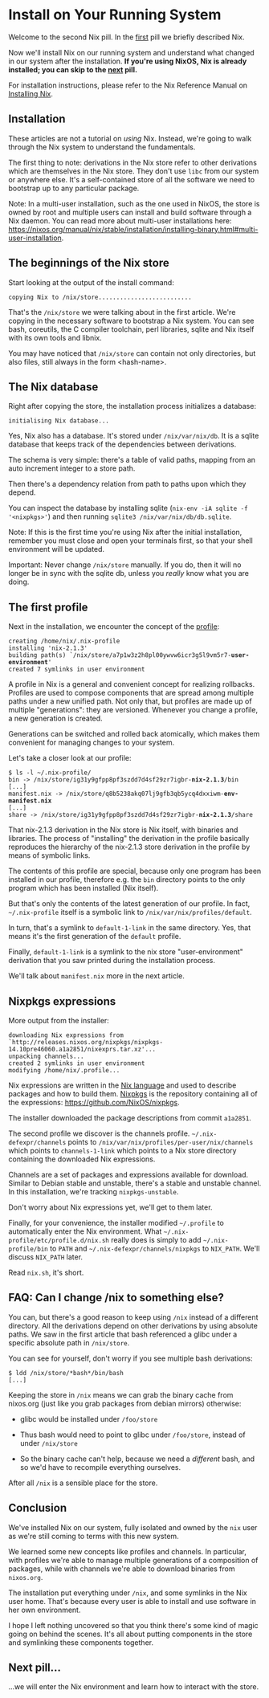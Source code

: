 # Install on Your Running System

Welcome to the second Nix pill. In the [first](01-why-you-should-give-it-try.md) pill we briefly described Nix.

Now we'll install Nix on our running system and understand what changed in our system after the installation. **If you're using NixOS, Nix is already installed; you can skip to the [next](03-enter-environment.md) pill.**

For installation instructions, please refer to the Nix Reference Manual on [ Installing Nix](https://nixos.org/manual/nix/stable/installation/installing-binary.html).

## Installation

These articles are not a tutorial on _using_ Nix. Instead, we're going to walk through the Nix system to understand the fundamentals.

The first thing to note: derivations in the Nix store refer to other derivations which are themselves in the Nix store. They don't use `libc` from our system or anywhere else. It's a self-contained store of all the software we need to bootstrap up to any particular package.

<div class="info">

Note: In a multi-user installation, such as the one used in NixOS, the store is owned by root and multiple users can install and build software through a Nix daemon. You can read more about multi-user installations here: <https://nixos.org/manual/nix/stable/installation/installing-binary.html#multi-user-installation>.

</div>

## The beginnings of the Nix store

Start looking at the output of the install command:

```
copying Nix to /nix/store..........................
```

That's the `/nix/store` we were talking about in the first article. We're copying in the necessary software to bootstrap a Nix system. You can see bash, coreutils, the C compiler toolchain, perl libraries, sqlite and Nix itself with its own tools and libnix.

You may have noticed that `/nix/store` can contain not only directories, but also files, still always in the form \<hash-name\>.

## The Nix database

Right after copying the store, the installation process initializes a database:

```
initialising Nix database...
```

Yes, Nix also has a database. It's stored under `/nix/var/nix/db`. It is a sqlite database that keeps track of the dependencies between derivations.

The schema is very simple: there's a table of valid paths, mapping from an auto increment integer to a store path.

Then there's a dependency relation from path to paths upon which they depend.

You can inspect the database by installing sqlite (`nix-env -iA sqlite -f '<nixpkgs>'`) and then running `sqlite3 /nix/var/nix/db/db.sqlite`.

<div class="info">

Note: If this is the first time you're using Nix after the initial installation, remember you must close and open your terminals first, so that your shell environment will be updated.

</div>

<div class="warning">

Important: Never change `/nix/store` manually. If you do, then it will no longer be in sync with the sqlite db, unless you _really_ know what you are doing.

</div>

## The first profile

Next in the installation, we encounter the concept of the [profile](https://nixos.org/manual/nix/stable/package-management/profiles.html):

<pre><code class="hljs">creating /home/nix/.nix-profile
installing 'nix-2.1.3'
building path(s) `/nix/store/a7p1w3z2h8pl00ywvw6icr3g5l9vm5r7-<b>user-environment</b>'
created 7 symlinks in user environment
</code></pre>

A profile in Nix is a general and convenient concept for realizing rollbacks. Profiles are used to compose components that are spread among multiple paths under a new unified path. Not only that, but profiles are made up of multiple "generations": they are versioned. Whenever you change a profile, a new generation is created.

Generations can be switched and rolled back atomically, which makes them convenient for managing changes to your system.

Let's take a closer look at our profile:

<pre><code class="hljs">$ ls -l ~/.nix-profile/
bin -> /nix/store/ig31y9gfpp8pf3szdd7d4sf29zr7igbr-<b>nix-2.1.3</b>/bin
[...]
manifest.nix -> /nix/store/q8b5238akq07lj9gfb3qb5ycq4dxxiwm-<b>env-manifest.nix</b>
[...]
share -> /nix/store/ig31y9gfpp8pf3szdd7d4sf29zr7igbr-<b>nix-2.1.3</b>/share
</code></pre>

That nix-2.1.3 derivation in the Nix store is Nix itself, with binaries and libraries. The process of "installing" the derivation in the profile basically reproduces the hierarchy of the nix-2.1.3 store derivation in the profile by means of symbolic links.

The contents of this profile are special, because only one program has been installed in our profile, therefore e.g. the `bin` directory points to the only program which has been installed (Nix itself).

But that's only the contents of the latest generation of our profile. In fact, `~/.nix-profile` itself is a symbolic link to `/nix/var/nix/profiles/default`.

In turn, that's a symlink to `default-1-link` in the same directory. Yes, that means it's the first generation of the `default` profile.

Finally, `default-1-link` is a symlink to the nix store "user-environment" derivation that you saw printed during the installation process.

We'll talk about `manifest.nix` more in the next article.

## Nixpkgs expressions

More output from the installer:

```
downloading Nix expressions from `http://releases.nixos.org/nixpkgs/nixpkgs-14.10pre46060.a1a2851/nixexprs.tar.xz'...
unpacking channels...
created 2 symlinks in user environment
modifying /home/nix/.profile...
```

Nix expressions are written in the [Nix language](https://nix.dev/tutorials/nix-language) and used to describe packages and how to build them. [Nixpkgs](https://nixos.org/nixpkgs/) is the repository containing all of the expressions: <https://github.com/NixOS/nixpkgs>.

The installer downloaded the package descriptions from commit `a1a2851`.

The second profile we discover is the channels profile. `~/.nix-defexpr/channels` points to `/nix/var/nix/profiles/per-user/nix/channels` which points to `channels-1-link` which points to a Nix store directory containing the downloaded Nix expressions.

Channels are a set of packages and expressions available for download. Similar to Debian stable and unstable, there's a stable and unstable channel. In this installation, we're tracking `nixpkgs-unstable`.

Don't worry about Nix expressions yet, we'll get to them later.

Finally, for your convenience, the installer modified `~/.profile` to automatically enter the Nix environment. What `~/.nix-profile/etc/profile.d/nix.sh` really does is simply to add `~/.nix-profile/bin` to `PATH` and `~/.nix-defexpr/channels/nixpkgs` to `NIX_PATH`. We'll discuss `NIX_PATH` later.

Read `nix.sh`, it's short.

## FAQ: Can I change /nix to something else?

You can, but there's a good reason to keep using `/nix` instead of a different directory. All the derivations depend on other derivations by using absolute paths. We saw in the first article that bash referenced a glibc under a specific absolute path in `/nix/store`.

You can see for yourself, don't worry if you see multiple bash derivations:

```console
$ ldd /nix/store/*bash*/bin/bash
[...]
```

Keeping the store in `/nix` means we can grab the binary cache from nixos.org (just like you grab packages from debian mirrors) otherwise:

- glibc would be installed under `/foo/store`

- Thus bash would need to point to glibc under `/foo/store`, instead of under `/nix/store`

- So the binary cache can't help, because we need a _different_ bash, and so we'd have to recompile everything ourselves.

After all `/nix` is a sensible place for the store.

## Conclusion

We've installed Nix on our system, fully isolated and owned by the `nix` user as we're still coming to terms with this new system.

We learned some new concepts like profiles and channels. In particular, with profiles we're able to manage multiple generations of a composition of packages, while with channels we're able to download binaries from `nixos.org`.

The installation put everything under `/nix`, and some symlinks in the Nix user home. That's because every user is able to install and use software in her own environment.

I hope I left nothing uncovered so that you think there's some kind of magic going on behind the scenes. It's all about putting components in the store and symlinking these components together.

## Next pill...

...we will enter the Nix environment and learn how to interact with the store.
